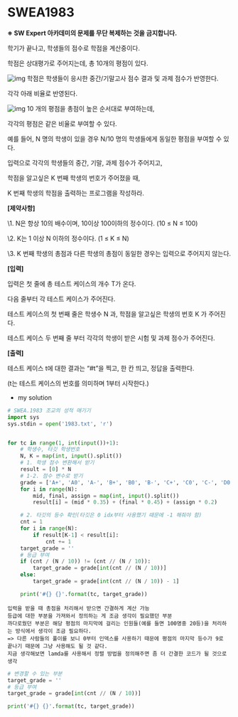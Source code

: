 # SWEA1983

**※ SW Expert 아카데미의 문제를 무단 복제하는 것을 금지합니다.**

학기가 끝나고, 학생들의 점수로 학점을 계산중이다.

학점은 상대평가로 주어지는데, 총 10개의 평점이 있다.

![img](https://swexpertacademy.com/main/common/fileDownload.do?downloadType=CKEditorImages&fileId=AV5PwefKAc8DFAUq)
학점은 학생들이 응시한 중간/기말고사 점수 결과 및 과제 점수가 반영한다.

각각 아래 비율로 반영된다.

![img](https://swexpertacademy.com/main/common/fileDownload.do?downloadType=CKEditorImages&fileId=AV5PwkKKAdEDFAUq)
10 개의 평점을 총점이 높은 순서대로 부여하는데,

각각의 평점은 같은 비율로 부여할 수 있다.

예를 들어, N 명의 학생이 있을 경우 N/10 명의 학생들에게 동일한 평점을 부여할 수 있다.

입력으로 각각의 학생들의 중간, 기말, 과제 점수가 주어지고,

학점을 알고싶은 K 번째 학생의 번호가 주어졌을 때,

K 번째 학생의 학점을 출력하는 프로그램을 작성하라.


**[제약사항]**

\1. N은 항상 10의 배수이며, 10이상 100이하의 정수이다. (10 ≤ N ≤ 100)

\2. K는 1 이상 N 이하의 정수이다. (1 ≤ K ≤ N)

\3. K 번째 학생의 총점과 다른 학생의 총점이 동일한 경우는 입력으로 주어지지 않는다.


**[입력]**

입력은 첫 줄에 총 테스트 케이스의 개수 T가 온다.

다음 줄부터 각 테스트 케이스가 주어진다.

테스트 케이스의 첫 번째 줄은 학생수 N 과, 학점을 알고싶은 학생의 번호 K 가 주어진다.

테스트 케이스 두 번째 줄 부터 각각의 학생이 받은 시험 및 과제 점수가 주어진다.


**[출력]**

테스트 케이스 t에 대한 결과는 “#t”을 찍고, 한 칸 띄고, 정답을 출력한다.

(t는 테스트 케이스의 번호를 의미하며 1부터 시작한다.)



- my solution

```python
# SWEA.1983 조교의 성적 매기기
import sys
sys.stdin = open('1983.txt', 'r')


for tc in range(1, int(input())+1):
    # 학생수, 타깃 학생번호
    N, K = map(int, input().split())
    # 1. 학생 점수 변환해서 받기
    result = [0] * N
    # 1-2. 점수 변수로 받기
    grade = ['A+', 'A0', 'A-', 'B+', 'B0', 'B-', 'C+', 'C0', 'C-', 'D0']
    for i in range(N):
        mid, final, assign = map(int, input().split())
        result[i] = (mid * 0.35) + (final * 0.45) + (assign * 0.2)

    # 2. 타깃의 등수 확인(타깃은 0 idx부터 사용했기 때문에 -1 해줘야 함)
    cnt = 1
    for i in range(N):
        if result[K-1] < result[i]:
            cnt += 1
    target_grade = ''
    # 등급 부여
    if (cnt / (N / 10)) != (cnt // (N / 10)):
        target_grade = grade[int(cnt // (N / 10))]
    else:
        target_grade = grade[int(cnt // (N / 10)) - 1]

    print('#{} {}'.format(tc, target_grade))
```

```
입력을 받을 때 총점을 처리해서 받으면 간결하게 계산 가능
등급에 대한 부분을 가져와서 정의하는 게 조금 생각이 필요했던 부분
까다로웠던 부분은 해당 평점의 마지막에 걸리는 인원들(예를 들면 100명중 20등)을 처리하는 방식에서 생각이 조금 필요하다.
=> 다른 사람들의 풀이를 보니 0부터 인덱스를 사용하기 때문에 평점의 마지막 등수가 9로 끝나기 때문에 그냥 사용해도 될 것 같다.
지금 생각해보면 lamda를 사용해서 정렬 방법을 정의해주면 좀 더 간결한 코드가 될 것으로 생각
```

```python
# 변경할 수 있는 부분
target_grade = ''
# 등급 부여
target_grade = grade[int(cnt // (N / 10))]

print('#{} {}'.format(tc, target_grade))
```

